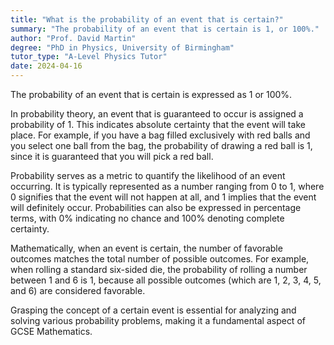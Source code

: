 ```yaml
---
title: "What is the probability of an event that is certain?"
summary: "The probability of an event that is certain is 1, or 100%."
author: "Prof. David Martin"
degree: "PhD in Physics, University of Birmingham"
tutor_type: "A-Level Physics Tutor"
date: 2024-04-16
---
```


The probability of an event that is certain is expressed as $1$ or $100\%$.

In probability theory, an event that is guaranteed to occur is assigned a probability of $1$. This indicates absolute certainty that the event will take place. For example, if you have a bag filled exclusively with red balls and you select one ball from the bag, the probability of drawing a red ball is $1$, since it is guaranteed that you will pick a red ball.

Probability serves as a metric to quantify the likelihood of an event occurring. It is typically represented as a number ranging from $0$ to $1$, where $0$ signifies that the event will not happen at all, and $1$ implies that the event will definitely occur. Probabilities can also be expressed in percentage terms, with $0\%$ indicating no chance and $100\%$ denoting complete certainty.

Mathematically, when an event is certain, the number of favorable outcomes matches the total number of possible outcomes. For example, when rolling a standard six-sided die, the probability of rolling a number between $1$ and $6$ is $1$, because all possible outcomes (which are $1$, $2$, $3$, $4$, $5$, and $6$) are considered favorable.

Grasping the concept of a certain event is essential for analyzing and solving various probability problems, making it a fundamental aspect of GCSE Mathematics.
    